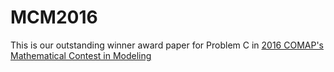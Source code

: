 # MCM2016
This is our outstanding winner award paper for Problem C in [2016 COMAP's Mathematical Contest in Modeling](https://www.comap.com/undergraduate/contests/index.html)
